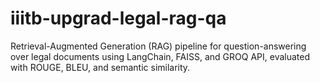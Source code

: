 # iiitb-upgrad-legal-rag-qa
Retrieval-Augmented Generation (RAG) pipeline for question-answering over legal documents using LangChain, FAISS, and GROQ API, evaluated with ROUGE, BLEU, and semantic similarity.
